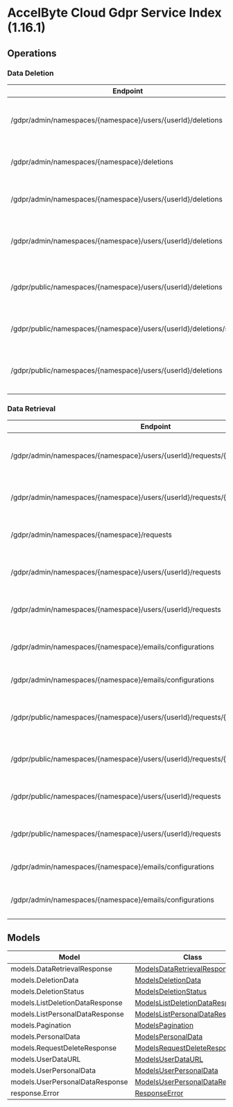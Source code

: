 [//]: # (<< Code generated. DO NOT EDIT!)

[//]: # (<< template file: accelbyte_cloud_py_codegen)

# AccelByte Cloud Gdpr Service Index (1.16.1)


## Operations

### Data Deletion
| Endpoint | Method | ID | Deprecated | Class | Wrapper | Example |
|---|---|---|---|---|---|---|
| /gdpr/admin/namespaces/{namespace}/users/{userId}/deletions | DELETE | AdminCancelUserAccountDeletionRequest | `false` | [AdminCancelUserAccountDeletionRequest](../../accelbyte_py_sdk/api/gdpr/operations/data_deletion/admin_cancel_user_accou_de1ba5.py) | [admin_cancel_user_account_deletion_request](../../accelbyte_py_sdk/api/gdpr/wrappers/_data_deletion.py) | [accelbyte_py_sdk_cli gdpr-admin-cancel-user-account-deletion-request](../../samples/cli/accelbyte_py_sdk_cli/gdpr/_admin_cancel_user_account_deletion_request.py) |
| /gdpr/admin/namespaces/{namespace}/deletions | GET | AdminGetListDeletionDataRequest | `false` | [AdminGetListDeletionDataRequest](../../accelbyte_py_sdk/api/gdpr/operations/data_deletion/admin_get_list_deletion_227d7d.py) | [admin_get_list_deletion_data_request](../../accelbyte_py_sdk/api/gdpr/wrappers/_data_deletion.py) | [accelbyte_py_sdk_cli gdpr-admin-get-list-deletion-data-request](../../samples/cli/accelbyte_py_sdk_cli/gdpr/_admin_get_list_deletion_data_request.py) |
| /gdpr/admin/namespaces/{namespace}/users/{userId}/deletions | GET | AdminGetUserAccountDeletionRequest | `false` | [AdminGetUserAccountDeletionRequest](../../accelbyte_py_sdk/api/gdpr/operations/data_deletion/admin_get_user_account__84ef5a.py) | [admin_get_user_account_deletion_request](../../accelbyte_py_sdk/api/gdpr/wrappers/_data_deletion.py) | [accelbyte_py_sdk_cli gdpr-admin-get-user-account-deletion-request](../../samples/cli/accelbyte_py_sdk_cli/gdpr/_admin_get_user_account_deletion_request.py) |
| /gdpr/admin/namespaces/{namespace}/users/{userId}/deletions | POST | AdminSubmitUserAccountDeletionRequest | `false` | [AdminSubmitUserAccountDeletionRequest](../../accelbyte_py_sdk/api/gdpr/operations/data_deletion/admin_submit_user_accou_b7780f.py) | [admin_submit_user_account_deletion_request](../../accelbyte_py_sdk/api/gdpr/wrappers/_data_deletion.py) | [accelbyte_py_sdk_cli gdpr-admin-submit-user-account-deletion-request](../../samples/cli/accelbyte_py_sdk_cli/gdpr/_admin_submit_user_account_deletion_request.py) |
| /gdpr/public/namespaces/{namespace}/users/{userId}/deletions | DELETE | PublicCancelUserAccountDeletionRequest | `false` | [PublicCancelUserAccountDeletionRequest](../../accelbyte_py_sdk/api/gdpr/operations/data_deletion/public_cancel_user_acco_16b962.py) | [public_cancel_user_account_deletion_request](../../accelbyte_py_sdk/api/gdpr/wrappers/_data_deletion.py) | [accelbyte_py_sdk_cli gdpr-public-cancel-user-account-deletion-request](../../samples/cli/accelbyte_py_sdk_cli/gdpr/_public_cancel_user_account_deletion_request.py) |
| /gdpr/public/namespaces/{namespace}/users/{userId}/deletions/status | GET | PublicGetUserAccountDeletionStatus | `false` | [PublicGetUserAccountDeletionStatus](../../accelbyte_py_sdk/api/gdpr/operations/data_deletion/public_get_user_account_09e4f2.py) | [public_get_user_account_deletion_status](../../accelbyte_py_sdk/api/gdpr/wrappers/_data_deletion.py) | [accelbyte_py_sdk_cli gdpr-public-get-user-account-deletion-status](../../samples/cli/accelbyte_py_sdk_cli/gdpr/_public_get_user_account_deletion_status.py) |
| /gdpr/public/namespaces/{namespace}/users/{userId}/deletions | POST | PublicSubmitUserAccountDeletionRequest | `false` | [PublicSubmitUserAccountDeletionRequest](../../accelbyte_py_sdk/api/gdpr/operations/data_deletion/public_submit_user_acco_a6db4f.py) | [public_submit_user_account_deletion_request](../../accelbyte_py_sdk/api/gdpr/wrappers/_data_deletion.py) | [accelbyte_py_sdk_cli gdpr-public-submit-user-account-deletion-request](../../samples/cli/accelbyte_py_sdk_cli/gdpr/_public_submit_user_account_deletion_request.py) |

### Data Retrieval
| Endpoint | Method | ID | Deprecated | Class | Wrapper | Example |
|---|---|---|---|---|---|---|
| /gdpr/admin/namespaces/{namespace}/users/{userId}/requests/{requestDate} | DELETE | AdminCancelUserPersonalDataRequest | `false` | [AdminCancelUserPersonalDataRequest](../../accelbyte_py_sdk/api/gdpr/operations/data_retrieval/admin_cancel_user_perso_78952d.py) | [admin_cancel_user_personal_data_request](../../accelbyte_py_sdk/api/gdpr/wrappers/_data_retrieval.py) | [accelbyte_py_sdk_cli gdpr-admin-cancel-user-personal-data-request](../../samples/cli/accelbyte_py_sdk_cli/gdpr/_admin_cancel_user_personal_data_request.py) |
| /gdpr/admin/namespaces/{namespace}/users/{userId}/requests/{requestDate}/generate | POST | AdminGeneratePersonalDataURL | `false` | [AdminGeneratePersonalDataURL](../../accelbyte_py_sdk/api/gdpr/operations/data_retrieval/admin_generate_personal_48c32b.py) | [admin_generate_personal_data_url](../../accelbyte_py_sdk/api/gdpr/wrappers/_data_retrieval.py) | [accelbyte_py_sdk_cli gdpr-admin-generate-personal-data-url](../../samples/cli/accelbyte_py_sdk_cli/gdpr/_admin_generate_personal_data_url.py) |
| /gdpr/admin/namespaces/{namespace}/requests | GET | AdminGetListPersonalDataRequest | `false` | [AdminGetListPersonalDataRequest](../../accelbyte_py_sdk/api/gdpr/operations/data_retrieval/admin_get_list_personal_424fda.py) | [admin_get_list_personal_data_request](../../accelbyte_py_sdk/api/gdpr/wrappers/_data_retrieval.py) | [accelbyte_py_sdk_cli gdpr-admin-get-list-personal-data-request](../../samples/cli/accelbyte_py_sdk_cli/gdpr/_admin_get_list_personal_data_request.py) |
| /gdpr/admin/namespaces/{namespace}/users/{userId}/requests | GET | AdminGetUserPersonalDataRequests | `false` | [AdminGetUserPersonalDataRequests](../../accelbyte_py_sdk/api/gdpr/operations/data_retrieval/admin_get_user_personal_a892c0.py) | [admin_get_user_personal_data_requests](../../accelbyte_py_sdk/api/gdpr/wrappers/_data_retrieval.py) | [accelbyte_py_sdk_cli gdpr-admin-get-user-personal-data-requests](../../samples/cli/accelbyte_py_sdk_cli/gdpr/_admin_get_user_personal_data_requests.py) |
| /gdpr/admin/namespaces/{namespace}/users/{userId}/requests | POST | AdminRequestDataRetrieval | `false` | [AdminRequestDataRetrieval](../../accelbyte_py_sdk/api/gdpr/operations/data_retrieval/admin_request_data_retrieval.py) | [admin_request_data_retrieval](../../accelbyte_py_sdk/api/gdpr/wrappers/_data_retrieval.py) | [accelbyte_py_sdk_cli gdpr-admin-request-data-retrieval](../../samples/cli/accelbyte_py_sdk_cli/gdpr/_admin_request_data_retrieval.py) |
| /gdpr/admin/namespaces/{namespace}/emails/configurations | DELETE | DeleteAdminEmailConfiguration | `false` | [DeleteAdminEmailConfiguration](../../accelbyte_py_sdk/api/gdpr/operations/data_retrieval/delete_admin_email_conf_009cca.py) | [delete_admin_email_configuration](../../accelbyte_py_sdk/api/gdpr/wrappers/_data_retrieval.py) | [accelbyte_py_sdk_cli gdpr-delete-admin-email-configuration](../../samples/cli/accelbyte_py_sdk_cli/gdpr/_delete_admin_email_configuration.py) |
| /gdpr/admin/namespaces/{namespace}/emails/configurations | GET | GetAdminEmailConfiguration | `false` | [GetAdminEmailConfiguration](../../accelbyte_py_sdk/api/gdpr/operations/data_retrieval/get_admin_email_configuration.py) | [get_admin_email_configuration](../../accelbyte_py_sdk/api/gdpr/wrappers/_data_retrieval.py) | [accelbyte_py_sdk_cli gdpr-get-admin-email-configuration](../../samples/cli/accelbyte_py_sdk_cli/gdpr/_get_admin_email_configuration.py) |
| /gdpr/public/namespaces/{namespace}/users/{userId}/requests/{requestDate} | DELETE | PublicCancelUserPersonalDataRequest | `false` | [PublicCancelUserPersonalDataRequest](../../accelbyte_py_sdk/api/gdpr/operations/data_retrieval/public_cancel_user_pers_19dafa.py) | [public_cancel_user_personal_data_request](../../accelbyte_py_sdk/api/gdpr/wrappers/_data_retrieval.py) | [accelbyte_py_sdk_cli gdpr-public-cancel-user-personal-data-request](../../samples/cli/accelbyte_py_sdk_cli/gdpr/_public_cancel_user_personal_data_request.py) |
| /gdpr/public/namespaces/{namespace}/users/{userId}/requests/{requestDate}/generate | POST | PublicGeneratePersonalDataURL | `false` | [PublicGeneratePersonalDataURL](../../accelbyte_py_sdk/api/gdpr/operations/data_retrieval/public_generate_persona_6b68a4.py) | [public_generate_personal_data_url](../../accelbyte_py_sdk/api/gdpr/wrappers/_data_retrieval.py) | [accelbyte_py_sdk_cli gdpr-public-generate-personal-data-url](../../samples/cli/accelbyte_py_sdk_cli/gdpr/_public_generate_personal_data_url.py) |
| /gdpr/public/namespaces/{namespace}/users/{userId}/requests | GET | PublicGetUserPersonalDataRequests | `false` | [PublicGetUserPersonalDataRequests](../../accelbyte_py_sdk/api/gdpr/operations/data_retrieval/public_get_user_persona_7e40c3.py) | [public_get_user_personal_data_requests](../../accelbyte_py_sdk/api/gdpr/wrappers/_data_retrieval.py) | [accelbyte_py_sdk_cli gdpr-public-get-user-personal-data-requests](../../samples/cli/accelbyte_py_sdk_cli/gdpr/_public_get_user_personal_data_requests.py) |
| /gdpr/public/namespaces/{namespace}/users/{userId}/requests | POST | PublicRequestDataRetrieval | `false` | [PublicRequestDataRetrieval](../../accelbyte_py_sdk/api/gdpr/operations/data_retrieval/public_request_data_retrieval.py) | [public_request_data_retrieval](../../accelbyte_py_sdk/api/gdpr/wrappers/_data_retrieval.py) | [accelbyte_py_sdk_cli gdpr-public-request-data-retrieval](../../samples/cli/accelbyte_py_sdk_cli/gdpr/_public_request_data_retrieval.py) |
| /gdpr/admin/namespaces/{namespace}/emails/configurations | POST | SaveAdminEmailConfiguration | `false` | [SaveAdminEmailConfiguration](../../accelbyte_py_sdk/api/gdpr/operations/data_retrieval/save_admin_email_configuration.py) | [save_admin_email_configuration](../../accelbyte_py_sdk/api/gdpr/wrappers/_data_retrieval.py) | [accelbyte_py_sdk_cli gdpr-save-admin-email-configuration](../../samples/cli/accelbyte_py_sdk_cli/gdpr/_save_admin_email_configuration.py) |
| /gdpr/admin/namespaces/{namespace}/emails/configurations | PUT | UpdateAdminEmailConfiguration | `false` | [UpdateAdminEmailConfiguration](../../accelbyte_py_sdk/api/gdpr/operations/data_retrieval/update_admin_email_conf_71e966.py) | [update_admin_email_configuration](../../accelbyte_py_sdk/api/gdpr/wrappers/_data_retrieval.py) | [accelbyte_py_sdk_cli gdpr-update-admin-email-configuration](../../samples/cli/accelbyte_py_sdk_cli/gdpr/_update_admin_email_configuration.py) |


## Models
| Model | Class |
|---|---|
| models.DataRetrievalResponse | [ModelsDataRetrievalResponse](../../accelbyte_py_sdk/api/gdpr/models/models_data_retrieval_response.py) |
| models.DeletionData | [ModelsDeletionData](../../accelbyte_py_sdk/api/gdpr/models/models_deletion_data.py) |
| models.DeletionStatus | [ModelsDeletionStatus](../../accelbyte_py_sdk/api/gdpr/models/models_deletion_status.py) |
| models.ListDeletionDataResponse | [ModelsListDeletionDataResponse](../../accelbyte_py_sdk/api/gdpr/models/models_list_deletion_data_response.py) |
| models.ListPersonalDataResponse | [ModelsListPersonalDataResponse](../../accelbyte_py_sdk/api/gdpr/models/models_list_personal_data_response.py) |
| models.Pagination | [ModelsPagination](../../accelbyte_py_sdk/api/gdpr/models/models_pagination.py) |
| models.PersonalData | [ModelsPersonalData](../../accelbyte_py_sdk/api/gdpr/models/models_personal_data.py) |
| models.RequestDeleteResponse | [ModelsRequestDeleteResponse](../../accelbyte_py_sdk/api/gdpr/models/models_request_delete_response.py) |
| models.UserDataURL | [ModelsUserDataURL](../../accelbyte_py_sdk/api/gdpr/models/models_user_data_url.py) |
| models.UserPersonalData | [ModelsUserPersonalData](../../accelbyte_py_sdk/api/gdpr/models/models_user_personal_data.py) |
| models.UserPersonalDataResponse | [ModelsUserPersonalDataResponse](../../accelbyte_py_sdk/api/gdpr/models/models_user_personal_data_response.py) |
| response.Error | [ResponseError](../../accelbyte_py_sdk/api/gdpr/models/response_error.py) |
